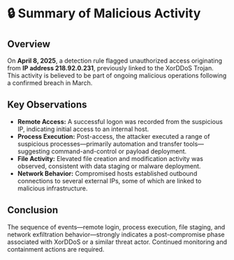 # 🔒 Summary of Malicious Activity

## Overview

On **April 8, 2025**, a detection rule flagged unauthorized access originating from **IP address 218.92.0.231**, previously linked to the XorDDoS Trojan. This activity is believed to be part of ongoing malicious operations following a confirmed breach in March.

## Key Observations

- **Remote Access:** A successful logon was recorded from the suspicious IP, indicating initial access to an internal host.
- **Process Execution:** Post-access, the attacker executed a range of suspicious processes—primarily automation and transfer tools—suggesting command-and-control or payload deployment.
- **File Activity:** Elevated file creation and modification activity was observed, consistent with data staging or malware deployment.
- **Network Behavior:** Compromised hosts established outbound connections to several external IPs, some of which are linked to malicious infrastructure.

## Conclusion

The sequence of events—remote login, process execution, file staging, and network exfiltration behavior—strongly indicates a post-compromise phase associated with XorDDoS or a similar threat actor. Continued monitoring and containment actions are required.

